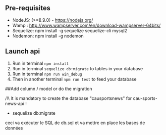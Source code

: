 ﻿## Pre-requisites

- NodeJS: (>=8.9.0) - https://nodejs.org/
- Wamp : http://www.wampserver.com/en/download-wampserver-64bits/
- Sequelize: npm install -g sequelize sequelize-cli mysql2
- Nodemon: npm install -g nodemon
## Launch api

1. Run in terminal ```npm install```
1. Run in terminal ```sequelize db:migrate``` to tables in your database
2. Run in terminal ```npm run win_debug```
3. Then in another terminal ```npm run test``` to feed your database

##Add column / model or do the migration

/!\ It is mandatory to create the database "causportsnews" for cau-sports-news-api !

-  sequelize db:migrate

ceci va exécuter le SQL de db.sql et va mettre en place les bases de données
